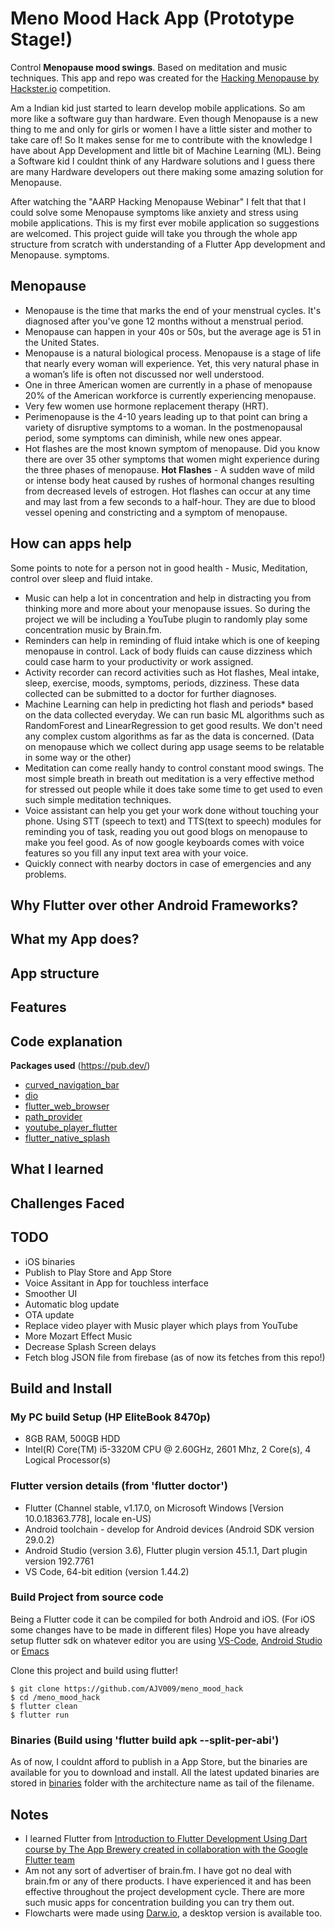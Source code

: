 # Meno Mood Hack App (Prototype Stage!)
Control **Menopause mood swings**. Based on meditation and music techniques.
This app and repo was created for the [Hacking Menopause by Hackster.io](https://www.hackster.io/contests/aarpmenopause) competition.

Am a Indian kid just started to learn develop mobile applications. So am more like a software guy than hardware. Even though Menopause is a new thing to me and only for girls or women I have a little sister and mother to take care of! So It makes sense for me to contribute with the knowledge I have about App Development and little bit of Machine Learning (ML). Being a Software kid I couldnt think of any Hardware solutions and I guess there are many Hardware developers out there making some amazing solution for Menopause.

After watching the "AARP Hacking Menopause Webinar" I felt that that I could solve some Menopause symptoms like anxiety and stress using mobile applications. This is my first ever mobile application so suggestions are welcomed.
This project guide will take you through the whole app structure from scratch with understanding of a Flutter App development and Menopause. symptoms.

## Menopause
- Menopause is the time that marks the end of your menstrual cycles. It's diagnosed after you've gone 12 months without a menstrual period.
- Menopause can happen in your 40s or 50s, but the average age is 51 in the United States.
- Menopause is a natural biological process. Menopause is a stage of life that nearly every woman will experience. Yet, this very natural phase in a woman’s life is often not discussed nor well understood.
- One in three American women are currently in a phase of menopause 20% of the American workforce is currently experiencing menopause.
- Very few women use hormone replacement therapy (HRT).
- Perimenopause is the 4-10 years leading up to that point can bring a variety of disruptive symptoms to a woman. In the postmenopausal period, some symptoms can diminish, while new ones appear.
- Hot flashes are the most known symptom of menopause. Did you know there are over 35 other symptoms that women might experience during the three phases of menopause.
**Hot Flashes** - A sudden wave of mild or intense body heat caused by rushes of hormonal changes resulting from decreased levels of estrogen. Hot flashes can occur at any time and may last from a few seconds to a half-hour. They are due to blood vessel opening and constricting and a symptom of menopause.

## How can apps help
Some points to note for a person not in good health - Music, Meditation, control over sleep and fluid intake.
- Music can help a lot in concentration and help in distracting you from thinking more and more about your menopause issues. So during the project we will be including a YouTube plugin to randomly play some concentration music by Brain.fm.
- Reminders can help in reminding of fluid intake which is one of keeping menopause in control. Lack of body fluids can cause dizziness which could case harm to your productivity or work assigned.
- Activity recorder can record activities such as Hot flashes, Meal intake, sleep, exercise, moods, symptoms, periods, dizziness. These data collected can be submitted to a doctor for further diagnoses.
- Machine Learning can help in predicting hot flash and periods* based on the data collected everyday. We can run basic ML algorithms such as RandomForest and LinearRegression to get good results. We don't need any complex custom algorithms as far as the data is concerned. (Data on menopause which we collect during app usage seems to be relatable in some way or the other)
- Meditation can come really handy to control constant mood swings. The most simple breath in breath out meditation is a very effective method for stressed out people while it does take some time to get used to even such simple meditation techniques.
- Voice assistant can help you get your work done without touching your phone. Using STT (speech to text) and TTS(text to speech) modules for reminding you of task, reading you out good blogs on menopause to make you feel good. As of now google keyboards comes with voice features so you fill any input text area with your voice.
- Quickly connect with nearby doctors in case of emergencies and any problems.

## Why Flutter over other Android Frameworks?

## What my App does?

## App structure

## Features

## Code explanation
**Packages used** (https://pub.dev/)
- [curved_navigation_bar]()
- [dio]()
- [flutter_web_browser]()
- [path_provider]()
- [youtube_player_flutter]()
- [flutter_native_splash]()

## What I learned

## Challenges Faced

## TODO
- iOS binaries
- Publish to Play Store and App Store
- Voice Assitant in App for touchless interface
- Smoother UI
- Automatic blog update
- OTA update
- Replace video player with Music player which plays from YouTube
- More Mozart Effect Music
- Decrease Splash Screen delays
- Fetch blog JSON file from firebase (as of now its fetches from this repo!)

## Build and Install

### My PC build Setup (HP EliteBook 8470p)
- 8GB RAM, 500GB HDD
- Intel(R) Core(TM) i5-3320M CPU @ 2.60GHz, 2601 Mhz, 2 Core(s), 4 Logical Processor(s)

### Flutter version details (from 'flutter doctor')
- Flutter (Channel stable, v1.17.0, on Microsoft Windows [Version 10.0.18363.778], locale en-US)
- Android toolchain - develop for Android devices (Android SDK version 29.0.2)
- Android Studio (version 3.6), Flutter plugin version 45.1.1, Dart plugin version 192.7761
- VS Code, 64-bit edition (version 1.44.2)

### Build Project from source code
Being a Flutter code it can be compiled for both Android and iOS. (For iOS some changes have to be made in different files)
Hope you have already setup flutter sdk on whatever editor you are using [VS-Code](https://flutter.dev/docs/get-started/editor?tab=vscode), [Android Studio](https://flutter.dev/docs/get-started/editor?tab=androidstudio) or [Emacs](https://flutter.dev/docs/get-started/editor?tab=emacs)

Clone this project and build using flutter!
```shell
$ git clone https://github.com/AJV009/meno_mood_hack
$ cd /meno_mood_hack
$ flutter clean
$ flutter run
```

### Binaries (Build using 'flutter build apk --split-per-abi')
As of now, I couldnt afford to publish in a App Store, but the binaries are available for you to download and install.
All the latest updated binaries are stored in [binaries](/binaries) folder with the architecture name as tail of the filename.

## Notes
- I learned Flutter from [Introduction to Flutter Development Using Dart course by The App Brewery created in collaboration with the Google Flutter team](https://www.appbrewery.co/p/intro-to-flutter)
- Am not any sort of advertiser of brain.fm. I have got no deal with brain.fm or any of there products. I have experienced it and has been effective throughout the project development cycle. There are more such music apps for concentration building you can try them out.
- Flowcharts were made using [Darw.io](https://www.draw.io/), a desktop version is available too.
